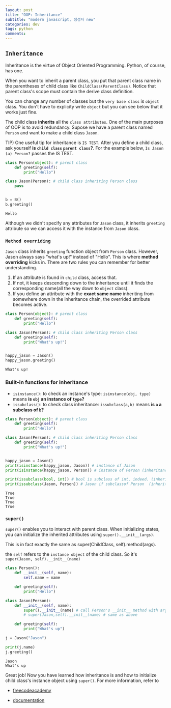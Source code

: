 ```yaml
---
layout: post
title: "OOP: Inheritance"
subtitle: "modern javascript, 생성자 new"
categories: dev
tags: python
comments:
---
```


## `Inheritance`

Inheritance is the virtue of Object Oriented Programming. Python, of course, has one.

When you want to inherit a parent class, you put that parent class name in the parentheses of child class like `ChildClass(ParentClass)`. Notice that parent class's scope must contain the derive class definition.

You can change any number of classes but the `very base class` is `object` class. You don't have to explicity write `object` but you can see below that it works just fine.

The child class **inherits** all the `class attributes`. One of the main purposes of OOP is to avoid redundancy. Supose we have a parent class named `Person` and want to make a child class `Jason`.

TIP) One useful tip for inheritance is `IS TEST`. After you define a child class, ask yourself **is `child class` `parent class`?**. For the example below, `Is Jason (a) Person?` passes the IS TEST.

```python
class Person(object): # parent class
    def greeting(self):
        print("Hello")

class Jason(Person): # child class inheriting Person class
    pass


b = B()
b.greeting()
```

    Hello

Although we didn't specify any attributes for `Jason` class, it inherits `greeting` attribute so we can access it with the instance from `Jason` class.

### `Method overriding`

`Jason` class inherits `greeting` function object from `Person` class. However, Jason always says "what's up!" instead of "Hello". This is where **method overriding** kicks in. There are two rules you can remember for better understanding.

1. If an attribute is found in `child` class, access that.
2. If not, it keeps descending down to the inheritance until it finds the corresponding name(all the way down to `object` class).
3. If you define an attribute with the **exact same name** inheriting from somewhere down in the inheritance chain, the overrided attribute becomes active.

```python
class Person(object): # parent class
    def greeting(self):
        print("Hello")

class Jason(Person): # child class inheriting Person class
    def greeting(self):
        print("What's up!")


happy_jason = Jason()
happy_jason.greeting()
```

    What's up!

### Built-in functions for inheritance

- `isinstance()`: to check an instance's type: `isinstance(obj, type)` means **is `obj` an instance of `type`?**
- `issubclass()`: to check class inheritance: `issubclass(a,b)` means **is `a` a subclass of `b`?**

```python
class Person(object): # parent class
    def greeting(self):
        print("Hello")

class Jason(Person): # child class inheriting Person class
    def greeting(self):
        print("What's up!")


happy_jason = Jason()
print(isinstance(happy_jason, Jason)) # instance of Jason
print(isinstance(happy_jason, Person)) # instance of Person (inheritance)

print(issubclass(bool, int)) # bool is subclass of int, indeed. (inheritance)
print(issubclass(Jason, Person)) # Jason if subclassof Person  (inheritance)
```

    True
    True
    True
    True

### `super()`

`super()` enables you to interact with parent class. When initializing states, you can initialize the inherited attributes using `super().__init__(args)`.

This is in fact exactly the same as super(ChildClass, self).method(args).

the `self` refers to the `instance object` of the child class. So it's `super(Jason, self).__init__(name)`

```python
class Person():
    def __init__(self, name):
        self.name = name

    def greeting(self):
        print("Hello")

class Jason(Person):
    def __init__(self, name):
        super().__init__(name) # call Person's __init__ method with argument "name"
        # super(Jason,self).__init__(name) # same as above

    def greeting(self):
        print("What's up")
```

```python
j = Jason("Jason")

print(j.name)
j.greeting()
```

    Jason
    What's up

Great job! Now you have learned how inheritance is and how to initialize child class's instance object using `super()`. For more information, refer to

- [freecodeacademy](https://docs.python.org/3/tutorial/classes.html)

- [documentation](https://docs.python.org/3/tutorial/classes.html)

```python

```
